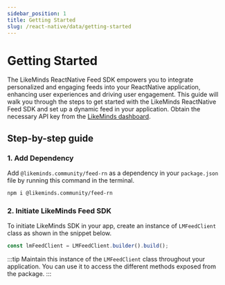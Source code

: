 ```yaml
---
sidebar_position: 1
title: Getting Started
slug: /react-native/data/getting-started
---
```


# Getting Started

The LikeMinds ReactNative Feed SDK empowers you to integrate personalized and engaging feeds into your ReactNative application, enhancing user experiences and driving user engagement. This guide will walk you through the steps to get started with the LikeMinds ReactNative Feed SDK and set up a dynamic feed in your application. Obtain the necessary API key from the [LikeMinds dashboard](https://dashboard.likeminds.community).

## Step-by-step guide

### 1. Add Dependency

Add `@likeminds.community/feed-rn` as a dependency in your `package.json` file by running this command in the terminal.

```bash
npm i @likeminds.community/feed-rn
```

### 2. Initiate LikeMinds Feed SDK

To initiate LikeMinds SDK in your app, create an instance of `LMFeedClient` class as shown in the snippet below.

```js
const lmFeedClient = LMFeedClient.builder().build();
```

:::tip
Maintain this instance of the `LMFeedClient` class throughout your application. You can use it to access the different methods exposed from the package.
:::
